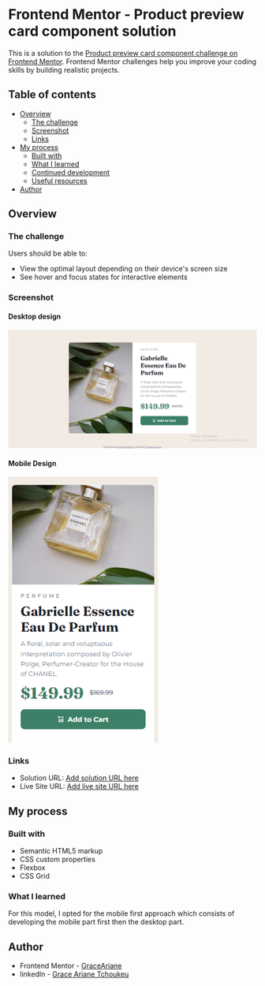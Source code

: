 # Frontend Mentor - Product preview card component solution

This is a solution to the [Product preview card component challenge on Frontend Mentor](https://www.frontendmentor.io/challenges/product-preview-card-component-GO7UmttRfa). Frontend Mentor challenges help you improve your coding skills by building realistic projects. 

## Table of contents

- [Overview](#overview)
  - [The challenge](#the-challenge)
  - [Screenshot](#screenshot)
  - [Links](#links)
- [My process](#my-process)
  - [Built with](#built-with)
  - [What I learned](#what-i-learned)
  - [Continued development](#continued-development)
  - [Useful resources](#useful-resources)
- [Author](#author)


## Overview

### The challenge

Users should be able to:

- View the optimal layout depending on their device's screen size
- See hover and focus states for interactive elements

### Screenshot
#### Desktop design

![](./produit-component.png)

#### Mobile Design
![](./produit-component-rp.png)



### Links

- Solution URL: [Add solution URL here](https://your-solution-url.com)
- Live Site URL: [Add live site URL here](https://product-component-theta.vercel.app/)

## My process

### Built with

- Semantic HTML5 markup
- CSS custom properties
- Flexbox
- CSS Grid



### What I learned

For this model, I opted for the mobile first approach which consists of developing the mobile part first then the desktop part.



## Author

- Frontend Mentor - [GraceAriane](https://www.frontendmentor.io/profile/GraceAriane)
- linkedIn - [Grace Ariane Tchoukeu](https://www.linkedin.com/in/grace-ariane-tchoukeu)

